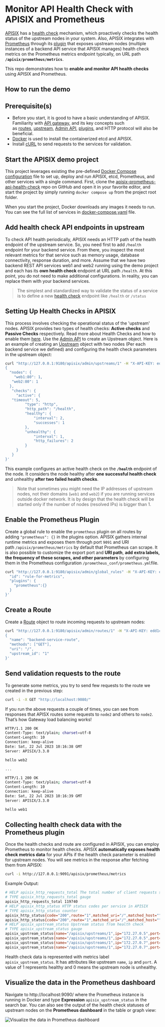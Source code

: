 # Monitor API Health Check with APISIX and Prometheus

[APISIX](https://apisix.apache.org/) has a [health check](https://apisix.apache.org/docs/apisix/tutorials/health-check/) mechanism, which proactively checks the health status of the upstream nodes in your system. Also, APISIX integrates with [Prometheus](https://prometheus.io/) through its [plugin](https://apisix.apache.org/docs/apisix/plugins/prometheus/) that exposes upstream nodes (multiple instances of a backend API service that APISIX manages) health check metrics on the Prometheus metrics endpoint typically, on URL path **`/apisix/prometheus/metrics`**.

This repo demonstrates how to **enable and monitor API health checks** using APISIX and Prometheus.

## How to run the demo

## Prerequisite(s)

- Before you start, it is good to have a basic understanding of APISIX. Familiarity with [API gateway](https://apisix.apache.org/docs/apisix/terminology/api-gateway/), and its key concepts such as [routes](https://docs.api7.ai/apisix/key-concepts/routes), [upstream](https://docs.api7.ai/apisix/key-concepts/upstreams), [Admin API](https://apisix.apache.org/docs/apisix/admin-api/), [plugins](https://docs.api7.ai/apisix/key-concepts/plugins), and HTTP protocol will also be beneficial.
- [Docker](https://docs.docker.com/get-docker/) is used to install the containerized etcd and APISIX.
- Install [cURL](https://curl.se/) to send requests to the services for validation.

## Start the APISIX demo project

This project leverages existing the pre-defined [Docker Compose configuration]([https://github.com/apache/apisix-docker/blob/master/example/docker-compose.yml](https://github.com/Boburmirzo/apisix-prometheus-api-health-check/blob/main/docker-compose.yml)) file to set up, deploy and run APISIX, etcd, Prometheus, and other services with a single command. First, clone the [apisix-prometheus-api-health-check]([https://github.com/apache/apisix-docker](https://github.com/Boburmirzo/apisix-prometheus-api-health-check)) repo on GitHub and open it in your favorite editor, and start the project by simply running `docker compose up` from the project root folder.

When you start the project, Docker downloads any images it needs to run. You can see the full list of services in [docker-compose.yaml](https://github.com/apache/apisix-docker/blob/master/example/docker-compose.yml) file.

## Add health check API endpoints in upstream

To check API health periodically, APISIX needs an HTTP path of the health endpoint of the upstream service. So, you need first to add `/health` endpoint for your backend service.  From there, you inspect the most relevant metrics for that service such as memory usage, database connectivity, response duration, and more.  Assume that we have two backend REST API services web1 and web2 running using the demo project and each has its **own health check** endpoint at URL path `/health`. At this point, you do not need to make additional configurations. In reality, you can replace them with your backend services.

> The simplest and standardized way to validate the status of a service is to define a new [health check](https://docs.microsoft.com/en-us/dotnet/architecture/microservices/implement-resilient-applications/monitor-app-health) endpoint like `/health` or `/status`

## Setting Up Health Checks in APISIX

This process involves checking the operational status of the 'upstream' nodes. APISIX provides two types of health checks: **Active checks** and **Passive Checks** respectively. Read more about Health Checks and how to enable them [here](https://apisix.apache.org/docs/apisix/tutorials/health-check/). Use the [Admin API](https://apisix.apache.org/docs/apisix/admin-api/) to create an Upstream object. Here is an example of creating an [Upstream](https://apisix.apache.org/docs/apisix/terminology/upstream/) object with two nodes (Per each backend service we defined) and configuring the health check parameters in the upstream object:

```bash
curl "http://127.0.0.1:9180/apisix/admin/upstreams/1" -H "X-API-KEY: edd1c9f034335f136f87ad84b625c8f1" -X PUT -d '
{
  "nodes": {
    "web1:80": 1,
   "web2:80": 1
  },
   "checks": {
     "active": {
   "timeout": 5,
         "type": "http",
         "http_path": "/health",
         "healthy": {
             "interval": 2,
             "successes": 1
         },
         "unhealthy": {
             "interval": 1,
             "http_failures": 2
         }
     }
   }
}'
```

This example configures an active health check on the **`/health`** endpoint of the node. It considers the node healthy after **one successful health check** and unhealthy **after two failed health checks**.

> Note that sometimes you might need the IP addresses of upstream nodes, not their domains (`web1` and `web2`) if you are running services outside docker network. It is by design that the health check will be started only if the number of nodes (resolved IPs) is bigger than 1.

## Enable the Prometheus Plugin

Create a global rule to enable the `prometheus` plugin on all routes by adding `"prometheus": {}` in the plugins option. APISIX gathers internal runtime metrics and exposes them through port `9091` and URI path `/apisix/prometheus/metrics` by default that Prometheus can scrape. It is also possible to customize the export port and **URI path**, **add** **extra labels, the frequency of these scrapes, and other parameters** by configuring them in the Prometheus configuration `/prometheus_conf/prometheus.yml`file.

```bash
curl "http://127.0.0.1:9180/apisix/admin/global_rules" -H "X-API-KEY: edd1c9f034335f136f87ad84b625c8f1" -X PUT -d '{
  "id": "rule-for-metrics",
  "plugins": {
    "prometheus":{}
  }
}'
```

## Create a Route

Create a [Route](https://apisix.apache.org/docs/apisix/terminology/route/) object to route incoming requests to upstream nodes:

```bash
curl "http://127.0.0.1:9180/apisix/admin/routes/1" -H "X-API-KEY: edd1c9f034335f136f87ad84b625c8f1" -X PUT -d '    
{
  "name": "backend-service-route",
  "methods": ["GET"],                                       
  "uri": "/",
  "upstream_id": "1"
}'
```

## Send validation requests to the route

To generate some metrics, you try to send few requests to the route we created in the previous step: 

```bash
curl -i -X GET "http://localhost:9080/"
```

If you run the above requests a couple of times, you can see from responses that APISX routes some requests to `node2` and others to `node2`. That’s how Gateway load balancing works!

```bash
HTTP/1.1 200 OK
Content-Type: text/plain; charset=utf-8
Content-Length: 10
Connection: keep-alive
Date: Sat, 22 Jul 2023 10:16:38 GMT
Server: APISIX/3.3.0

hello web2

...

HTTP/1.1 200 OK
Content-Type: text/plain; charset=utf-8
Content-Length: 10
Connection: keep-alive
Date: Sat, 22 Jul 2023 10:16:39 GMT
Server: APISIX/3.3.0

hello web1
```

## Collecting health check data with the Prometheus plugin

Once the health checks and route are configured in APISIX, you can employ Prometheus to monitor health checks. APISIX **automatically exposes health check metrics data** for your APIs if the health check parameter is enabled for upstream nodes. You will see metrics in the response after fetching them from APISIX:

```bash
curl -i http://127.0.0.1:9091/apisix/prometheus/metrics
```

Example Output:

```bash
# HELP apisix_http_requests_total The total number of client requests since APISIX started
# TYPE apisix_http_requests_total gauge
apisix_http_requests_total 119740
# HELP apisix_http_status HTTP status codes per service in APISIX
# TYPE apisix_http_status counter
apisix_http_status{code="200",route="1",matched_uri="/",matched_host="",service="",consumer="",node="172.27.0.5"} 29
apisix_http_status{code="200",route="1",matched_uri="/",matched_host="",service="",consumer="",node="172.27.0.7"} 12
# HELP apisix_upstream_status Upstream status from health check
# TYPE apisix_upstream_status gauge
apisix_upstream_status{name="/apisix/upstreams/1",ip="172.27.0.5",port="443"} 0
apisix_upstream_status{name="/apisix/upstreams/1",ip="172.27.0.5",port="80"} 1
apisix_upstream_status{name="/apisix/upstreams/1",ip="172.27.0.7",port="443"} 0
apisix_upstream_status{name="/apisix/upstreams/1",ip="172.27.0.7",port="80"} 1
```

Health check data is represented with metrics label `apisix_upstream_status`. It has attributes like upstream `name`, `ip` and `port`. A value of 1 represents healthy and 0 means the upstream node is unhealthy.

## Visualize the data in the Prometheus dashboard

Navigate to http://localhost:9090/ where the Prometheus instance is running in Docker and type **Expression** `apisix_upstream_status` in the search bar. You can also see the output of the health check statuses of upstream nodes on the **Prometheus dashboard** in the table or graph view:

![Visualize the data in Prometheus dashboard](https://static.apiseven.com/uploads/2023/07/20/OGBtqbDq_output.png)
